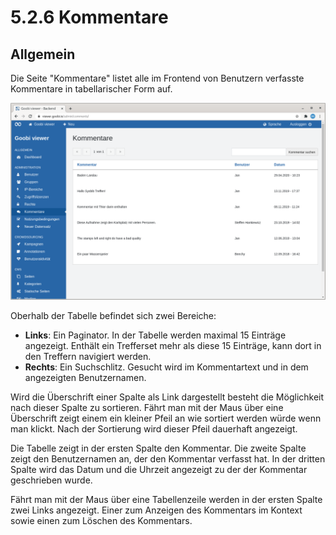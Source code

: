 # 5.2.6 Kommentare

## Allgemein

Die Seite "Kommentare" listet alle im Frontend von Benutzern verfasste Kommentare in tabellarischer Form auf.

![&#xDC;bersicht der im Frontend von Benutzern verfassten Kommentare](../../.gitbook/assets/5.2.6_de_kommentare.png)

Oberhalb der Tabelle befindet sich zwei Bereiche:

* **Links**: Ein Paginator. In der Tabelle werden maximal 15 Einträge angezeigt. Enthält ein Trefferset mehr als diese 15 Einträge, kann dort in den Treffern navigiert werden.
* **Rechts**: Ein Suchschlitz. Gesucht wird im Kommentartext und in dem angezeigten Benutzernamen.

Wird die Überschrift einer Spalte als Link dargestellt besteht die Möglichkeit nach dieser Spalte zu sortieren. Fährt man mit der Maus über eine Überschrift zeigt einem ein kleiner Pfeil an wie sortiert werden würde wenn man klickt. Nach der Sortierung wird dieser Pfeil dauerhaft angezeigt.

Die Tabelle zeigt in der ersten Spalte den Kommentar. Die zweite Spalte zeigt den Benutzernamen an, der den Kommentar verfasst hat. In der dritten Spalte wird das Datum und die Uhrzeit angezeigt zu der der Kommentar geschrieben wurde. 

Fährt man mit der Maus über eine Tabellenzeile werden in der ersten Spalte zwei Links angezeigt. Einer zum Anzeigen des Kommentars im Kontext sowie einen zum Löschen des Kommentars.

